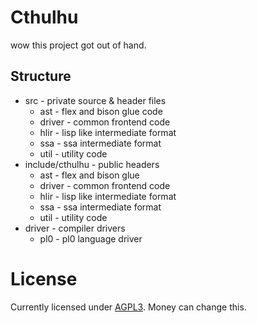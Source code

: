 # Cthulhu
wow this project got out of hand.

## Structure

* src - private source & header files
  * ast - flex and bison glue code
  * driver - common frontend code
  * hlir - lisp like intermediate format
  * ssa - ssa intermediate format
  * util - utility code
* include/cthulhu - public headers
  * ast - flex and bison glue
  * driver - common frontend code
  * hlir - lisp like intermediate format
  * ssa - ssa intermediate format
  * util - utility code
* driver - compiler drivers
  * pl0 - pl0 language driver
  
# License
Currently licensed under [AGPL3](LICENSE). Money can change this.
